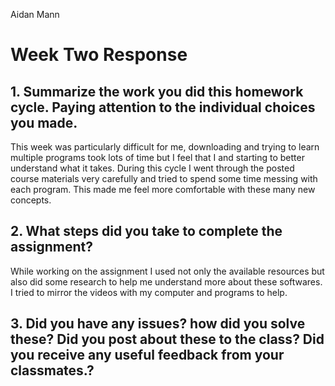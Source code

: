 Aidan Mann

# Week Two Response

## 1. Summarize the work you did this homework cycle. Paying attention to the individual choices you made.

This week was particularly difficult for me, downloading and trying to learn multiple programs took lots of time but I feel that I and starting to better understand what it takes. During this cycle I went through the posted course materials very carefully and tried to spend some time messing with each program. This made me feel more comfortable with these many new concepts.

## 2. What steps did you take to complete the assignment?

While working on the assignment I used not only the available resources but also did some research to help me understand more about these softwares. I tried to mirror the videos with my computer and programs to help.

## 3. Did you have any issues? how did you solve these? Did you post about these to the class? Did you receive any useful feedback from your classmates.?
